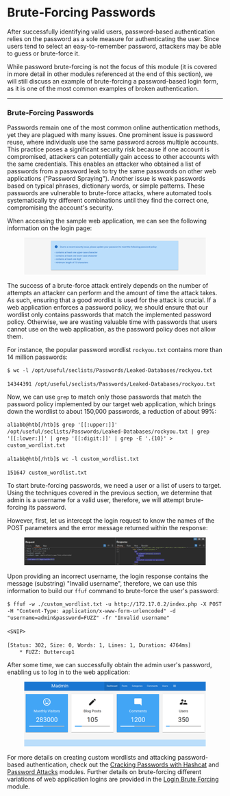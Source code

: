 # Brute-Forcing Passwords

After successfully identifying valid users, password-based authentication relies on the password as a sole measure for authenticating the user. Since users tend to select an easy-to-remember password, attackers may be able to guess or brute-force it.

While password brute-forcing is not the focus of this module (it is covered in more detail in other modules referenced at the end of this section), we will still discuss an example of brute-forcing a password-based login form, as it is one of the most common examples of broken authentication.

***

### Brute-Forcing Passwords

Passwords remain one of the most common online authentication methods, yet they are plagued with many issues. One prominent issue is password reuse, where individuals use the same password across multiple accounts. This practice poses a significant security risk because if one account is compromised, attackers can potentially gain access to other accounts with the same credentials. This enables an attacker who obtained a list of passwords from a password leak to try the same passwords on other web applications ("Password Spraying"). Another issue is weak passwords based on typical phrases, dictionary words, or simple patterns. These passwords are vulnerable to brute-force attacks, where automated tools systematically try different combinations until they find the correct one, compromising the account's security.

When accessing the sample web application, we can see the following information on the login page:

<figure><img src="../../../../.gitbook/assets/image (2) (1) (1) (1) (1) (1) (1) (1) (1) (1) (1) (1) (1).png" alt=""><figcaption></figcaption></figure>

The success of a brute-force attack entirely depends on the number of attempts an attacker can perform and the amount of time the attack takes. As such, ensuring that a good wordlist is used for the attack is crucial. If a web application enforces a password policy, we should ensure that our wordlist only contains passwords that match the implemented password policy. Otherwise, we are wasting valuable time with passwords that users cannot use on the web application, as the password policy does not allow them.

For instance, the popular password wordlist `rockyou.txt` contains more than 14 million passwords:

```shell-session
$ wc -l /opt/useful/seclists/Passwords/Leaked-Databases/rockyou.txt

14344391 /opt/useful/seclists/Passwords/Leaked-Databases/rockyou.txt
```

Now, we can use `grep` to match only those passwords that match the password policy implemented by our target web application, which brings down the wordlist to about 150,000 passwords, a reduction of about 99%:

```shell-session
al1abb@htb[/htb]$ grep '[[:upper:]]' /opt/useful/seclists/Passwords/Leaked-Databases/rockyou.txt | grep '[[:lower:]]' | grep '[[:digit:]]' | grep -E '.{10}' > custom_wordlist.txt

al1abb@htb[/htb]$ wc -l custom_wordlist.txt

151647 custom_wordlist.txt
```

To start brute-forcing passwords, we need a user or a list of users to target. Using the techniques covered in the previous section, we determine that admin is a username for a valid user, therefore, we will attempt brute-forcing its password.

However, first, let us intercept the login request to know the names of the POST parameters and the error message returned within the response:

<figure><img src="../../../../.gitbook/assets/image (1) (1) (1) (1) (1) (1) (1) (1) (1) (1) (1) (1) (1) (1) (1).png" alt=""><figcaption></figcaption></figure>

Upon providing an incorrect username, the login response contains the message (substring) "Invalid username", therefore, we can use this information to build our `ffuf` command to brute-force the user's password:

```shell-session
$ ffuf -w ./custom_wordlist.txt -u http://172.17.0.2/index.php -X POST -H "Content-Type: application/x-www-form-urlencoded" -d "username=admin&password=FUZZ" -fr "Invalid username"

<SNIP>

[Status: 302, Size: 0, Words: 1, Lines: 1, Duration: 4764ms]
    * FUZZ: Buttercup1
```

After some time, we can successfully obtain the admin user's password, enabling us to log in to the web application:

<figure><img src="../../../../.gitbook/assets/image (1) (1) (1) (1) (1) (1) (1) (1) (1) (1) (1) (1) (1) (1) (1) (1).png" alt=""><figcaption></figcaption></figure>

For more details on creating custom wordlists and attacking password-based authentication, check out the [Cracking Passwords with Hashcat](https://academy.hackthebox.com/module/details/20) and [Password Attacks](https://academy.hackthebox.com/module/details/147) modules. Further details on brute-forcing different variations of web application logins are provided in the [Login Brute Forcing](https://academy.hackthebox.com/module/details/57) module.
